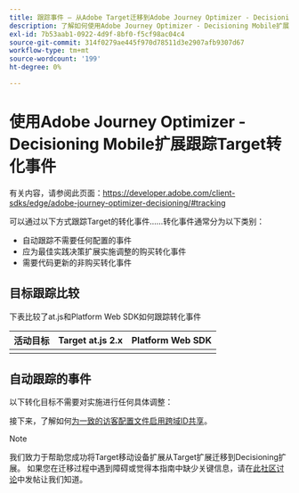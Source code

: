 ```yaml
---
title: 跟踪事件 — 从Adobe Target迁移到Adobe Journey Optimizer - Decisioning Mobile扩展
description: 了解如何使用Adobe Journey Optimizer - Decisioning Mobile扩展跟踪Adobe Target转化事件
exl-id: 7b53aab1-0922-4d9f-8bf0-f5cf98ac04c4
source-git-commit: 314f0279ae445f970d78511d3e2907afb9307d67
workflow-type: tm+mt
source-wordcount: '199'
ht-degree: 0%

---
```


# 使用Adobe Journey Optimizer - Decisioning Mobile扩展跟踪Target转化事件

有关内容，请参阅此页面：https://developer.adobe.com/client-sdks/edge/adobe-journey-optimizer-decisioning/#tracking

可以通过以下方式跟踪Target的转化事件……转化事件通常分为以下类别：

* 自动跟踪不需要任何配置的事件
* 应为最佳实践决策扩展实施调整的购买转化事件
* 需要代码更新的非购买转化事件

## 目标跟踪比较

下表比较了at.js和Platform Web SDK如何跟踪转化事件

| 活动目标 | Target at.js 2.x | Platform Web SDK |
|---|---|---|
| | | |


## 自动跟踪的事件

以下转化目标不需要对实施进行任何具体调整：



接下来，了解如何[为一致的访客配置文件启用跨域ID共享](webview.md)。

>[!NOTE]
>
>我们致力于帮助您成功将Target移动设备扩展从Target扩展迁移到Decisioning扩展。 如果您在迁移过程中遇到障碍或觉得本指南中缺少关键信息，请在[此社区讨论](https://experienceleaguecommunities.adobe.com/t5/adobe-experience-platform-data/tutorial-discussion-migrate-target-from-at-js-to-web-sdk/m-p/575587#M463)中发帖让我们知道。
